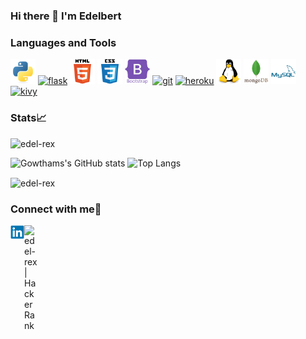 ### Hi there 👋 I'm Edelbert

### Languages and Tools
<p align="left">
  <a href="https://www.python.org" target="_blank"><img src="https://raw.githubusercontent.com/devicons/devicon/master/icons/python/python-original.svg" alt="python" width="40" height="40"/></a>
  <a href="https://flask.palletsprojects.com/" target="_blank"> <img src="https://www.vectorlogo.zone/logos/pocoo_flask/pocoo_flask-icon.svg" alt="flask" width="40" height="40"/></a>
  <a href="https://www.w3.org/html/" target="_blank"><img src="https://raw.githubusercontent.com/devicons/devicon/master/icons/html5/html5-original-wordmark.svg" alt="html5" width="40" height="40"/></a>
  <a href="https://www.w3schools.com/css/" target="_blank"><img src="https://raw.githubusercontent.com/devicons/devicon/master/icons/css3/css3-original-wordmark.svg" alt="css3" width="40" height="40"/></a>
  <a href="https://getbootstrap.com" target="_blank"><img src="https://raw.githubusercontent.com/devicons/devicon/master/icons/bootstrap/bootstrap-plain-wordmark.svg" alt="bootstrap" width="40" height="40"/></a>
  <a href="https://git-scm.com/" target="_blank"><img src="https://www.vectorlogo.zone/logos/git-scm/git-scm-icon.svg" alt="git" width="40" height="40"/></a>
  <a href="https://heroku.com" target="_blank"><img src="https://www.vectorlogo.zone/logos/heroku/heroku-icon.svg" alt="heroku" width="40" height="40"/></a>
  <a href="https://www.linux.org/" target="_blank"><img src="https://raw.githubusercontent.com/devicons/devicon/master/icons/linux/linux-original.svg" alt="linux" width="40" height="40"/></a>
  <a href="https://www.mongodb.com/" target="_blank"><img src="https://raw.githubusercontent.com/devicons/devicon/master/icons/mongodb/mongodb-original-wordmark.svg" alt="mongodb" width="40" height="40"/></a>
  <a href="https://www.mysql.com/" target="_blank"><img src="https://raw.githubusercontent.com/devicons/devicon/master/icons/mysql/mysql-plain-wordmark.svg" alt="bootstrap" width="40" height="40"/></a>
  <a href="" target="_blank"><img src="https://kivy.org/logos/kivy-logo-black-64.png" alt="kivy" width="40" height="40"/></a>
</p>

### Stats📈
<img src="https://komarev.com/ghpvc/?username=edel-rex&label=Profile%20views&color=0e75b6&style=flat" alt="edel-rex" />

![Gowthams's GitHub stats](https://github-readme-stats.vercel.app/api?username=edel-rex&count_private=true&show_icons=true)
![Top Langs](https://github-readme-stats.vercel.app/api/top-langs/?username=edel-rex&layout=compact&hide=html)

<p><img align="center" src="https://github-readme-streak-stats.herokuapp.com/?user=edel-rex&" alt="edel-rex" /></p>



### Connect with me🤝
[<img align="left" alt="edel-rex | LinkedIn" width="22px" src="https://raw.githubusercontent.com/devicons/devicon/master/icons/linkedin/linkedin-original.svg" />](https://www.linkedin.com/in/edel-rex)
[<img align="left" alt="edel-rex | HackerRank" width="22px" src="https://cdn.jsdelivr.net/npm/simple-icons@v3/icons/hackerrank.svg" />](https://www.hackerrank.com/edel-rex)
<br>
